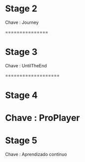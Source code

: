 Stage 2
===============
Chave : Journey

===============

Stage 3
===============
Chave : UntilTheEnd

===================

Stage 4
===============
Chave : ProPlayer
===================
Stage 5
===================
Chave : Aprendizado contínuo